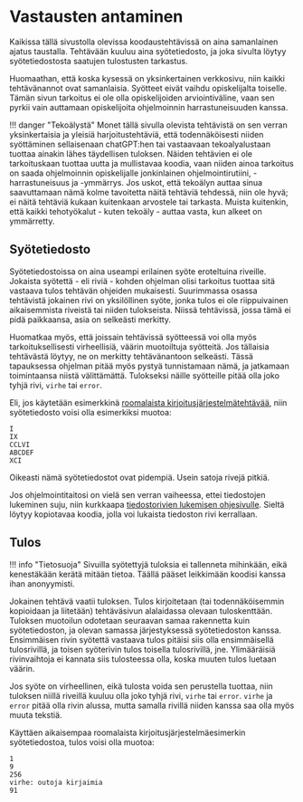 # Vastausten antaminen

Kaikissa tällä sivustolla olevissa koodaustehtävissä on aina samanlainen ajatus taustalla. Tehtävään kuuluu aina syötetiedosto, ja joka sivulta löytyy syötetiedostosta saatujen tulostusten tarkastus. 

Huomaathan, että koska kysessä on yksinkertainen verkkosivu, niin kaikki tehtävänannot ovat samanlaisia. Syötteet eivät vaihdu opiskelijalta toiselle. Tämän sivun tarkoitus ei ole olla opiskelijoiden arviointiväline, vaan sen pyrkii vain auttamaan opiskelijoita ohjelmoinnin harrastuneisuuden kanssa. 

!!! danger "Tekoälystä"
    Monet tällä sivulla olevista tehtävistä on sen verran yksinkertaisia ja yleisiä harjoitustehtäviä, että todennäköisesti niiden syöttäminen sellaisenaan chatGPT:hen tai vastaavaan tekoalyalustaan tuottaa ainakin lähes täydellisen tuloksen. Näiden tehtävien ei ole tarkoituskaan tuottaa uutta ja mullistavaa koodia, vaan niiden ainoa tarkoitus on saada ohjelmoinnin opiskelijalle jonkinlainen ohjelmointirutiini, -harrastuneisuus ja -ymmärrys. Jos uskot, että tekoälyn auttaa sinua saavuttamaan nämä kolme tavoitetta näitä tehtäviä tehdessä, niin ole hyvä; ei näitä tehtäviä kukaan kuitenkaan arvostele tai tarkasta. Muista kuitenkin, että kaikki tehotyökalut - kuten tekoäly - auttaa vasta, kun alkeet on ymmärretty.

## Syötetiedosto

Syötetiedostoissa on aina useampi erilainen syöte eroteltuina riveille. Jokaista syötettä - eli riviä - kohden ohjelman olisi tarkoitus tuottaa sitä vastaava tulos tehtävän ohjeiden mukaisesti. Suurimmassa osassa tehtävistä jokainen rivi on yksilöllinen syöte, jonka tulos ei ole riippuivainen aikaisemmista riveistä tai niiden tulokseista. Niissä tehtävissä, jossa tämä ei pidä paikkaansa, asia on selkeästi merkitty.

Huomatkaa myös, että joissain tehtävissä syötteessä voi olla myös tarkoituksellisesti virheellisiä, väärin muotoiltuja syötteitä. Jos tällaisia tehtävästä löytyy, ne on merkitty tehtävänantoon selkeästi. Tässä tapauksessa ohjelman pitää myös pystyä tunnistamaan nämä, ja jatkamaan toimintaansa niistä välittämättä. Tulokseksi näille syötteille pitää olla joko tyhjä rivi, `virhe` tai `error`.

Eli, jos käytetään esimerkkinä [roomalaista kirjoitusjärjestelmätehtävää](./haasteet/roomalaiset.md), niin syötetiedosto voisi olla esimerkiksi muotoa:

```
I
IX
CCLVI
ABCDEF
XCI
```

Oikeasti nämä syötetiedostot ovat pidempiä. Usein satoja rivejä pitkiä.

Jos ohjelmointitaitosi on vielä sen verran vaiheessa, ettei tiedostojen lukeminen suju, niin kurkkaapa [tiedostorivien lukemisen ohjesivulle](). Sieltä löytyy kopiotavaa koodia, jolla voi lukaista tiedoston rivi kerrallaan.



## Tulos

!!! info "Tietosuoja"
    Sivuilla syötettyjä tuloksia ei tallenneta mihinkään, eikä kenestäkään kerätä mitään tietoa. Täällä pääset leikkimään koodisi kanssa ihan anonyymisti.

Jokainen tehtävä vaatii tuloksen. Tulos kirjoitetaan (tai todennäköisemmin kopioidaan ja liitetään) tehtäväsivun alalaidassa olevaan tuloskenttään. Tuloksen muotoilun odotetaan seuraavan samaa rakennetta kuin syötetiedoston, ja olevan samassa järjestyksessä syötetiedoston kanssa. Ensimmäisen rivin syötettä vastaava tulos pitäisi siis olla ensimmäisellä tulosrivillä, ja toisen syöterivin tulos toisella tulosrivillä, jne. Ylimääräisiä rivinvaihtoja ei kannata siis tulosteessa olla, koska muuten tulos luetaan väärin.

Jos syöte on virheellinen, eikä tulosta voida sen perustella tuottaa, niin tuloksen niillä riveillä kuuluu olla joko tyhjä rivi, `virhe` tai `error`. `virhe` ja `error` pitää olla rivin alussa, mutta samalla rivillä niiden kanssa saa olla myös muuta tekstiä.

Käyttäen aikaisempaa roomalaista kirjoitusjärjestelmäesimerkin syötetiedostoa, tulos voisi olla muotoa:

```
1
9
256
virhe: outoja kirjaimia
91
```